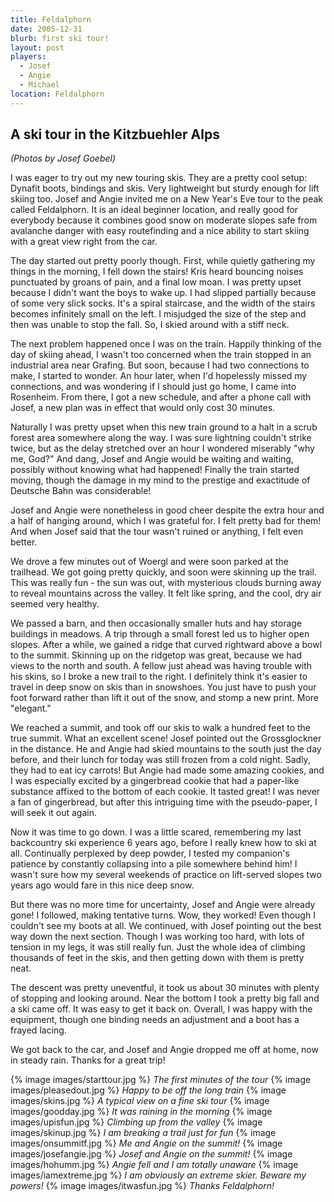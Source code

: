 ```yaml
---
title: Feldalphorn
date: 2005-12-31
blurb: first ski tour!
layout: post
players:
  - Josef
  - Angie
  - Michael
location: Feldalphorn
---
```


<h2>A ski tour in the Kitzbuehler Alps</h2>

<i>(Photos by Josef Goebel)</i>


I was eager to try out my new touring skis. They are a pretty cool setup:
Dynafit boots, bindings and skis. Very lightweight but sturdy enough for lift
skiing too. Josef and Angie invited me on a New Year's Eve tour to the peak
called Feldalphorn. It is an ideal beginner location, and really good for
everybody because it combines good snow on moderate slopes safe from avalanche
danger with easy routefinding and a nice ability to start skiing with a great
view right from the car.


The day started out pretty poorly though. First, while quietly gathering my
things in the morning, I fell down the stairs! Kris heard bouncing noises
punctuated by groans of pain, and a final low moan. I was pretty upset because I
didn't want the boys to wake up. I had slipped partially because of some very
slick socks. It's a spiral staircase, and the width of the stairs becomes
infinitely small on the left. I misjudged the size of the step and then was
unable to stop the fall. So, I skied around with a stiff neck.


The next problem happened once I was on the train. Happily thinking of the day
of skiing ahead, I wasn't too concerned when the train stopped in an industrial
area near Grafing. But soon, because I had two connections to make, I started to
wonder. An hour later, when I'd hopelessly missed my connections, and was
wondering if I should just go home, I came into Rosenheim. From there, I got a
new schedule, and after a phone call with Josef, a new plan was in effect that
would only cost 30 minutes.


Naturally I was pretty upset when this new train ground to a halt in a scrub forest area somewhere along the way. I was sure lightning couldn't strike twice, but as the delay stretched over an hour I wondered miserably "why me, God?" And dang, Josef and Angie would be waiting and waiting, possibly without knowing what had happened! Finally the train started moving, though the damage in my mind to the prestige and exactitude of Deutsche Bahn was considerable!


Josef and Angie were nonetheless in good cheer despite the extra hour and a half
of hanging around, which I was grateful for. I felt pretty bad for them! And
when Josef said that the tour wasn't ruined or anything, I felt even better.


We drove a few minutes out of Woergl and were soon parked at the trailhead. We
got going pretty quickly, and soon were skinning up the trail. This was really
fun - the sun was out, with mysterious clouds burning away to reveal mountains
across the valley. It felt like spring, and the cool, dry air seemed very
healthy.


We passed a barn, and then occasionally smaller huts and hay storage buildings
in meadows. A trip through a small forest led us to higher open slopes. After a
while, we gained a ridge that curved rightward above a bowl to the
summit. Skinning up on the ridgetop was great, because we had views to the north
and south. A fellow just ahead was having trouble with his skins, so I broke a
new trail to the right. I definitely think it's easier to travel in deep snow on
skis than in snowshoes. You just have to push your foot forward rather than lift
it out of the snow, and stomp a new print. More "elegant."


We reached a summit, and took off our skis to walk a hundred feet to the true
summit. What an excellent scene! Josef pointed out the Grossglockner in the
distance. He and Angie had skied mountains to the south just the day before, and
their lunch for today was still frozen from a cold night. Sadly, they had to eat
icy carrots! But Angie had made some amazing cookies, and I was especially
excited by a gingerbread cookie that had a paper-like substance affixed to the
bottom of each cookie. It tasted great! I was never a fan of gingerbread, but
after this intriguing time with the pseudo-paper, I will seek it out again.


Now it was time to go down. I was a little scared, remembering my last
backcountry ski experience 6 years ago, before I really knew how to ski at
all. Continually perplexed by deep powder, I tested my companion's patience by
constantly collapsing into a pile somewhere behind him! I wasn't sure how my
several weekends of practice on lift-served slopes two years ago would fare in
this nice deep snow.


But there was no more time for uncertainty, Josef and Angie were already gone! I
followed, making tentative turns. Wow, they worked! Even though I couldn't see
my boots at all. We continued, with Josef pointing out the best way down the
next section. Though I was working too hard, with lots of tension in my legs, it
was still really fun. Just the whole idea of climbing thousands of feet in the
skis, and then getting down with them is pretty neat.


The descent was pretty uneventful, it took us about 30 minutes with plenty of
stopping and looking around. Near the bottom I took a pretty big fall and a ski
came off. It was easy to get it back on. Overall, I was happy with the
equipment, though one binding needs an adjustment and a boot has a frayed
lacing.


We got back to the car, and Josef and Angie dropped me off at home, now in
steady rain. Thanks for a great trip!

{% image images/starttour.jpg %}
<i>The first minutes of the tour</i>
{% image images/pleasedout.jpg %}
<i>Happy to be off the long train</i>
{% image images/skins.jpg %}
<i>A typical view on a fine ski tour</i>
{% image images/goodday.jpg %}
<i>It was raining in the morning</i>
{% image images/upisfun.jpg %}
<i>Climbing up from the valley</i>
{% image images/skinup.jpg %}
<i>I am breaking a trail just for fun</i>
{% image images/onsummitf.jpg %}
<i>Me and Angie on the summit!</i>
{% image images/josefangie.jpg %}
<i>Josef and Angie on the summit!</i>
{% image images/hohumm.jpg %}
<i>Angie fell and I am totally unaware</i>
{% image images/iamextreme.jpg %}
<i>I am obviously an extreme skier. Beware my powers!</i>
{% image images/itwasfun.jpg %}
<i>Thanks Feldalphorn!</i>
